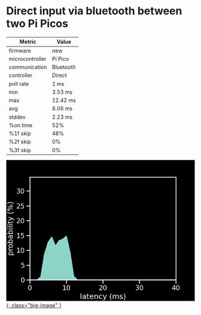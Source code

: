 # Direct input via bluetooth between two Pi Picos

| Metric          | Value     |
| --------------- | --------- |
| firmware        | new       |
| microcontroller | Pi Pico   |
| communication   | Bluetooth |
| controller      | Direct    |
| poll rate       | 1 ms      |
| min             | 3.53 ms   |
| max             | 12.42 ms  |
| avg             | 8.06 ms   |
| stddev          | 2.23 ms   |
| %on time        | 52%       |
| %1f skip        | 48%       |
| %2f skip        | 0%        |
| %3f skip        | 0%        |

[![Graph](../../assets/images/results/santroller_bt_direct.png){: class="big-image" }](../../assets/images/results/santroller_bt_direct.png)
